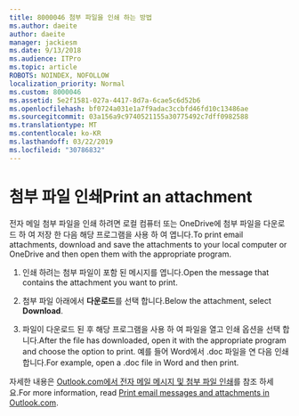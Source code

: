 ```yaml
---
title: 8000046 첨부 파일을 인쇄 하는 방법
ms.author: daeite
author: daeite
manager: jackiesm
ms.date: 9/13/2018
ms.audience: ITPro
ms.topic: article
ROBOTS: NOINDEX, NOFOLLOW
localization_priority: Normal
ms.custom: 8000046
ms.assetid: 5e2f1581-027a-4417-8d7a-6cae5c6d52b6
ms.openlocfilehash: bf0724a031e1a7f9adac3ccbfd46fd10c13486ae
ms.sourcegitcommit: 03a156a9c9740521155a30775492c7dff0982588
ms.translationtype: MT
ms.contentlocale: ko-KR
ms.lasthandoff: 03/22/2019
ms.locfileid: "30786832"
---
```

# <a name="print-an-attachment"></a><span data-ttu-id="c3822-102">첨부 파일 인쇄</span><span class="sxs-lookup"><span data-stu-id="c3822-102">Print an attachment</span></span>

<span data-ttu-id="c3822-103">전자 메일 첨부 파일을 인쇄 하려면 로컬 컴퓨터 또는 OneDrive에 첨부 파일을 다운로드 하 여 저장 한 다음 해당 프로그램을 사용 하 여 엽니다.</span><span class="sxs-lookup"><span data-stu-id="c3822-103">To print email attachments, download and save the attachments to your local computer or OneDrive and then open them with the appropriate program.</span></span>
  
1. <span data-ttu-id="c3822-104">인쇄 하려는 첨부 파일이 포함 된 메시지를 엽니다.</span><span class="sxs-lookup"><span data-stu-id="c3822-104">Open the message that contains the attachment you want to print.</span></span>
    
2. <span data-ttu-id="c3822-105">첨부 파일 아래에서 **다운로드**를 선택 합니다.</span><span class="sxs-lookup"><span data-stu-id="c3822-105">Below the attachment, select **Download**.</span></span> 
    
3. <span data-ttu-id="c3822-106">파일이 다운로드 된 후 해당 프로그램을 사용 하 여 파일을 열고 인쇄 옵션을 선택 합니다.</span><span class="sxs-lookup"><span data-stu-id="c3822-106">After the file has downloaded, open it with the appropriate program and choose the option to print.</span></span> <span data-ttu-id="c3822-107">예를 들어 Word에서 .doc 파일을 연 다음 인쇄 합니다.</span><span class="sxs-lookup"><span data-stu-id="c3822-107">For example, open a .doc file in Word and then print.</span></span>
    
<span data-ttu-id="c3822-108">자세한 내용은 [Outlook.com에서 전자 메일 메시지 및 첨부 파일 인쇄](https://go.microsoft.com/fwlink/?linkid=2021110&amp;clcid=0x409)를 참조 하세요.</span><span class="sxs-lookup"><span data-stu-id="c3822-108">For more information, read [Print email messages and attachments in Outlook.com](https://go.microsoft.com/fwlink/?linkid=2021110&amp;clcid=0x409).</span></span>
  

